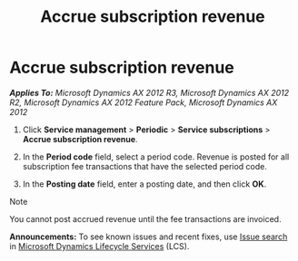 ﻿---
title: Accrue subscription revenue
TOCTitle: Accrue subscription revenue
ms:assetid: e9f2fa26-6774-4d2f-bc92-06a88b34e4c2
ms:mtpsurl: https://technet.microsoft.com/en-us/library/Aa551481(v=AX.60)
ms:contentKeyID: 36688039
ms.date: 04/18/2014
mtps_version: v=AX.60
_tocRel: gg243195(v=ax.60)/toc.json
---

# Accrue subscription revenue 


_**Applies To:** Microsoft Dynamics AX 2012 R3, Microsoft Dynamics AX 2012 R2, Microsoft Dynamics AX 2012 Feature Pack, Microsoft Dynamics AX 2012_

1.  Click **Service management** \> **Periodic** \> **Service subscriptions** \> **Accrue subscription revenue**.

2.  In the **Period code** field, select a period code. Revenue is posted for all subscription fee transactions that have the selected period code.

3.  In the **Posting date** field, enter a posting date, and then click **OK**.


> [!NOTE]
> <P>You cannot post accrued revenue until the fee transactions are invoiced.</P>


  
**Announcements:** To see known issues and recent fixes, use [Issue search](http://go.microsoft.com/fwlink/?linkid=389258) in [Microsoft Dynamics Lifecycle Services](http://go.microsoft.com/fwlink/?linkid=306505) (LCS).

